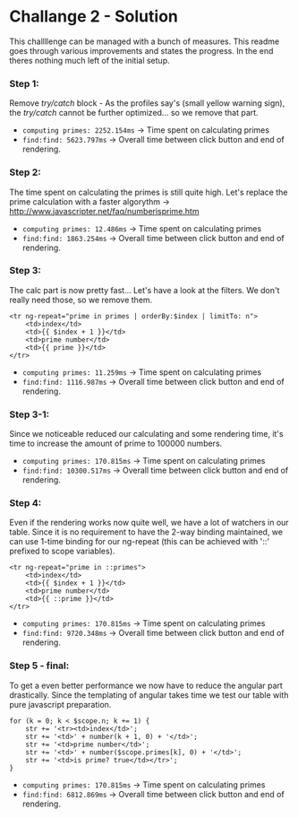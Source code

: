 # Challange 2 - Solution
This challllenge can be managed with a bunch of measures. This readme goes through various improvements and states the progress. In the end theres nothing much left of the initial setup. 

### Step 1:
Remove *try/catch* block - As the profiles say's (small yellow warning sign), the *try/catch* cannot be further optimized... so we remove that part.

- ``computing primes: 2252.154ms`` -> Time spent on calculating primes
- ``find:find: 5623.797ms`` -> Overall time between click button and end of rendering.

### Step 2:
The time spent on calculating the primes is still quite high. Let's replace the prime calculation with a faster algorythm -> http://www.javascripter.net/faq/numberisprime.htm

- ``computing primes: 12.486ms`` -> Time spent on calculating primes
- ``find:find: 1863.254ms`` -> Overall time between click button and end of rendering.

### Step 3:
The calc part is now pretty fast... Let's have a look at the filters. We don't really need those, so we remove them.

```
<tr ng-repeat="prime in primes | orderBy:$index | limitTo: n">
    <td>index</td>
    <td>{{ $index + 1 }}</td>
    <td>prime number</td>
    <td>{{ prime }}</td>
</tr>
```

- ``computing primes: 11.259ms`` -> Time spent on calculating primes
- ``find:find: 1116.987ms`` -> Overall time between click button and end of rendering.


### Step 3-1:
Since we noticeable reduced our calculating and some rendering time, it's time to increase the amount of prime to 100000 numbers.

- ``computing primes: 170.815ms`` -> Time spent on calculating primes
- ``find:find: 10300.517ms`` -> Overall time between click button and end of rendering.

### Step 4:
Even if the rendering works now quite well, we have a lot of watchers in our table. Since it is no requirement to have the 2-way binding maintained, we can use 1-time binding for our ng-repeat (this can be achieved with '::' prefixed to scope variables).

```
<tr ng-repeat="prime in ::primes">
    <td>index</td>
    <td>{{ $index + 1 }}</td>
    <td>prime number</td>
    <td>{{ ::prime }}</td>
</tr>
```

- ``computing primes: 170.815ms`` -> Time spent on calculating primes
- ``find:find: 9720.348ms`` -> Overall time between click button and end of rendering.

### Step 5 - final:
To get a even better performance we now have to reduce the angular part drastically. Since the templating of angular takes time we test our table with pure javascript preparation.

```
for (k = 0; k < $scope.n; k += 1) {
    str += '<tr><td>index</td>';
    str += '<td>' + number(k + 1, 0) + '</td>';
    str += '<td>prime number</td>';
    str += '<td>' + number($scope.primes[k], 0) + '</td>';
    str += '<td>is prime? true</td></tr>';
}
```

- ``computing primes: 170.815ms`` -> Time spent on calculating primes
- ``find:find: 6812.869ms`` -> Overall time between click button and end of rendering.

